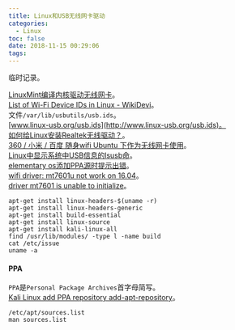```yaml
---
title: Linux和USB无线网卡驱动
categories:
  - Linux
toc: false
date: 2018-11-15 00:29:06
tags:
---
```

临时记录。
<!-- more -->

[LinuxMint编译内核驱动无线网卡](http://www.mintos.org/hardware/compile-kernel-wireless.html)。  
[List of Wi-Fi Device IDs in Linux - WikiDevi](https://wikidevi.com/wiki/List_of_Wi-Fi_Device_IDs_in_Linux)。  
文件`/var/lib/usbutils/usb.ids`。  
[www.linux-usb.org/usb.ids](http://www.linux-usb.org/usb.ids)。  
[如何给Linux安装Realtek无线驱动？](https://trafficmgr.net/archive/2016/linux-realtek-wireless-driver/)。  
[360 / 小米 / 百度 随身wifi Ubuntu 下作为无线网卡使用](http://www.cnblogs.com/platero/p/4417458.html)。  
[Linux中显示系统中USB信息的lsusb命](https://blog.csdn.net/lxb00321/article/details/80429448)。  
[elementary os添加PPA源时提示出错](http://blog.sina.com.cn/s/blog_8b7c83790101fgls.html)。  
[wifi driver: mt7601u not work on 16.04](https://bugs.launchpad.net/ubuntu/+source/usb-modeswitch-data/+bug/1716301)。  
[driver mt7601 is unable to initialize](https://github.com/kuba-moo/mt7601u/issues/64)。  
```
apt-get install linux-headers-$(uname -r)
apt-get install linux-headers-generic
apt-get install build-essential
apt-get install linux-source
apt-get install kali-linux-all
find /usr/lib/modules/ -type l -name build
cat /etc/issue
uname -a
```

#### PPA
`PPA`是`Personal Package Archives`首字母简写。  
[Kali Linux add PPA repository add-apt-repository](https://www.blackmoreops.com/2014/02/21/kali-linux-add-ppa-repository-add-apt-repository/)。  
```
/etc/apt/sources.list
man sources.list
```
